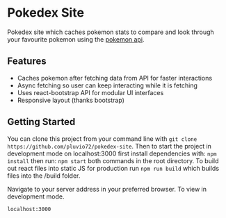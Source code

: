 # Pokedex Site
Pokedex site which caches pokemon stats to compare and look through your favourite pokemon using the [pokemon api](https://pokeapi.co/docs/v2).

## Features

- Caches pokemon after fetching data from API for faster interactions
- Async fetching so user can keep interacting while it is fetching
- Uses react-bootstrap API for modular UI interfaces
- Responsive layout (thanks bootstrap)


## Getting Started
You can clone this project from your command line with `git clone https://github.com/pluvio72/pokedex-site`.
Then to start the project in development mode on localhost:3000 first install dependencies with: `npm install` then run: `npm start` both commands in the root directory.
To build out react files into static JS for production run `npm run build` which builds files into the /build folder.

Navigate to your server address in your preferred browser. To view in development mode.
```sh
localhost:3000
```
